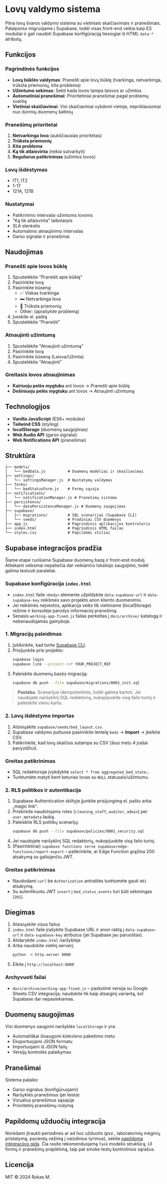 # Lovų valdymo sistema

Pilna lovų švaros valdymo sistema su vietiniais skaičiavimais ir pranešimais.
Palaipsniui migruojame į Supabase, todėl visas front-end veikia kaip ES moduliai ir gali naudoti Supabase konfigūraciją tiesiogiai iš HTML `data-*` atributų.

## Funkcijos

### Pagrindinės funkcijos
- **Lovų būklės valdymas**: Pranešti apie lovų būklę (tvarkinga, netvarkinga, trūksta priemonių, kita problema)
- **Užimtumo sekimas**: Sekti kada lovos tampa laisvos ar užimtos
- **Automatiniai pranešimai**: Prioritetiniai pranešimai pagal problemų svarbą
- **Vietiniai skaičiavimai**: Visi skaičiavimai vykdomi vietoje, nepriklausomai nuo išorinių duomenų šaltinių

### Pranešimų prioritetai
1. **Netvarkinga lova** (aukščiausias prioritetas)
2. **Trūksta priemonių**
3. **Kita problema**
4. **Ką tik atlaisvinta** (reikia sutvarkyti)
5. **Reguliarus patikrinimas** (užimtos lovos)

### Lovų išdėstymas
- IT1, IT2
- 1-17
- 121A, 121B

### Nustatymai
- Patikrinimo intervalai užimtoms lovoms
- "Ką tik atlaisvinta" laikotarpis
- SLA slenkstis
- Automatinio atnaujinimo intervalas
- Garso signalai ir pranešimai

## Naudojimas

### Pranešti apie lovos būklę
1. Spustelėkite "Pranešti apie būklę"
2. Pasirinkite lovą
3. Pasirinkite būseną:
   - ✅ Viskas tvarkinga
   - 🛏️ Netvarkinga lova
   - 🧰 Trūksta priemonių
   - Other: (aprašykite problemą)
4. Įveskite el. paštą
5. Spustelėkite "Pranešti"

### Atnaujinti užimtumą
1. Spustelėkite "Atnaujinti užimtumą"
2. Pasirinkite lovą
3. Pasirinkite būseną (Laisva/Užimta)
4. Spustelėkite "Atnaujinti"

### Greitasis lovos atnaujinimas
- **Kairiuoju pelės mygtuku** ant lovos → Pranešti apie būklę
- **Dešiniuoju pelės mygtuku** ant lovos → Atnaujinti užimtumą

## Technologijos

- **Vanilla JavaScript** (ES6+ modules)
- **Tailwind CSS** (styling)
- **localStorage** (duomenų saugojimas)
- **Web Audio API** (garso signalai)
- **Web Notifications API** (pranešimai)

## Struktūra

```
├── models/
│   └── bedData.js          # Duomenų modeliai ir skaičiavimai
├── settings/
│   └── settingsManager.js  # Nustatymų valdymas
├── forms/
│   └── bedStatusForm.js    # Formų sąsaja
├── notifications/
│   └── notificationManager.js # Pranešimų sistema
├── persistence/
│   └── dataPersistenceManager.js # Duomenų saugojimas
├── supabase/
│   ├── migrations/         # SQL scenarijai (Supabase CLI)
│   └── seeds/              # Pradiniai CSV duomenys
├── app.js                  # Pagrindinis aplikacijos kontroleris
├── index.html              # Pagrindinis HTML failas
└── styles.css              # Papildomi stiliai
```

## Supabase integracijos pradžia

Šiame etape ruošiame Supabase duomenų bazę ir front-end modulį. Atliekami veiksmai nepaliečia dar veikiančio lokaliojo saugojimo, todėl galima
testuoti paraleliai.

### Supabase konfigūracija `index.html`

- `index.html` faile `<body>` elemente užpildykite `data-supabase-url` ir `data-supabase-key` reikšmes savo projekto anon kliento duomenimis.
- Jei reikšmės neįvestos, aplikacija veiks tik vietiniame (localStorage) režime ir konsolėje parodys informacinį pranešimą.
- Senasis `working-app-fixed.js` failas perkeltas į `docs/archive/` katalogą ir nebenaudojamas gamyboje.

### 1. Migracijų paleidimas

1. Įsitikinkite, kad turite [Supabase CLI](https://supabase.com/docs/reference/cli/overview).
2. Prisijunkite prie projekto:
   ```bash
   supabase login
   supabase link --project-ref YOUR_PROJECT_REF
   ```
3. Paleiskite duomenų bazės migraciją:
   ```bash
   supabase db push --file supabase/migrations/0001_init.sql
   ```

> **Pastaba.** Scenarijus idempotentinis, todėl galima kartoti. Jei naudojate naršyklinį SQL redaktorių, nukopijuokite visą
> failo turinį ir paleiskite vienu kartu.

### 2. Lovų išdėstymo importas

1. Atsisiųskite `supabase/seeds/bed_layout.csv`.
2. Supabase valdymo pultuose pasirinkite lentelę `beds` → **Import** → įkelkite CSV.
3. Patikrinkite, kad lovų skaičius sutampa su CSV (šiuo metu 4 įrašai pavyzdžiui).

### Greitas patikrinimas

- SQL redaktoriuje įvykdykite `select * from aggregated_bed_state;`.
- Turėtumėte matyti bent keturias lovas su `NULL` statusais/užimtumu.

### 2. RLS politikos ir autentikacija

1. Supabase Authentication skiltyje įjunkite prisijungimą el. paštu arba „magic link“.
2. Priskirkite naudotojams roles (`cleaning_staff`, `auditor`, `admin`) per `user_metadata` lauką.
3. Paleiskite RLS politikų scenarijų:
   ```bash
   supabase db push --file supabase/policies/0001_security.sql
   ```
4. Jei naudojate naršyklinį SQL redaktorių, nukopijuokite visą failo turinį.
5. (Pasirinktinai) `supabase functions serve supabase/edge-functions/report-export` – patikrinkite, ar Edge Function grąžina 200 atsakymą
   su galiojančiu JWT.

### Greitas patikrinimas

- Naudodami `curl` be `Authorization` antraštės turėtumėte gauti `401` atsakymą.
- Su autentikuotu JWT `insert` į `bed_status_events` turi būti sėkmingas (`201`).

## Diegimas

1. Atsisiųskite visus failus
2. `index.html` faile įrašykite Supabase URL ir anon raktą į `data-supabase-url` ir `data-supabase-key` atributus (jei Supabase jau paruoštas).
3. Atidarykite `index.html` naršyklėje
4. Arba naudokite vietinį serverį:
   ```bash
   python -m http.server 8000
   ```
5. Eikite į `http://localhost:8000`

### Archyvuoti failai

- `docs/archive/working-app-fixed.js` – paskutinė versija su Google Sheets CSV integracija; naudokite tik kaip atsarginį variantą, kol Supabase dar nepasiekiamas.

## Duomenų saugojimas

Visi duomenys saugomi naršyklės `localStorage` ir yra:
- Automatiškai išsaugomi kiekvieno pakeitimo metu
- Eksportuojami JSON formatu
- Importuojami iš JSON failų
- Versijų kontrolės palaikymas

## Pranešimai

Sistema palaiko:
- Garso signalus (konfigūruojami)
- Naršyklės pranešimus (jei leista)
- Vizualius pranešimus sąsajoje
- Prioritetinį pranešimų rodymą

## Papildomų užduočių integracija

Norėdami įtraukti periodines ar ad hoc užduotis (pvz., laboratorinių mėginių pristatymą, pacientų vežimą į vaizdinius tyrimus), sekite [papildomą integracijos gidą](docs/additional-task-integration.md). Čia rasite rekomenduojamą `Task` modelio struktūrą, UI formų ir pranešimų praplėtimą, taip pat smoke testų kontrolinius sąrašus.

## Licencija
MIT © 2024 Rokas M.
